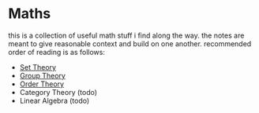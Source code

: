 # Maths

this is a collection of useful math stuff i find along the way. the notes are
meant to give reasonable context and build on one another. recommended order of
reading is as follows:

- [Set Theory](./src/set-theory.ipynb)
- [Group Theory](./src/group-theory.ipynb)
- [Order Theory](./src/order-theory.ipynb)
- Category Theory (todo)
- Linear Algebra (todo)
